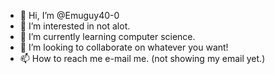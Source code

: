 - 👋 Hi, I’m @Emuguy40-0
- 👀 I’m interested in not alot.
- 🌱 I’m currently learning computer science.
- 💞️ I’m looking to collaborate on whatever you want!
- 📫 How to reach me e-mail me. (not showing my email yet.)

<!---
Emuguy40-0/Emuguy40-0 is a ✨ special ✨ repository because its `README.md` (this file) appears on your GitHub profile.
You can click the Preview link to take a look at your changes.
--->
